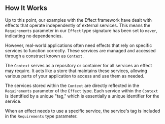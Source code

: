 ## How It Works

Up to this point, our examples with the Effect framework have dealt with effects that operate independently of external services.
This means the `Requirements` parameter in our `Effect` type signature has been set to `never`, indicating no dependencies.

However, real-world applications often need effects that rely on specific services to function correctly. These services are managed and accessed through a construct known as `Context`.

The `Context` serves as a repository or container for all services an effect may require.
It acts like a store that maintains these services, allowing various parts of your application to access and use them as needed.

The services stored within the `Context` are directly reflected in the `Requirements` parameter of the `Effect` type.
Each service within the `Context` is identified by a unique "tag," which is essentially a unique identifier for the service.

When an effect needs to use a specific service, the service's tag is included in the `Requirements` type parameter.

